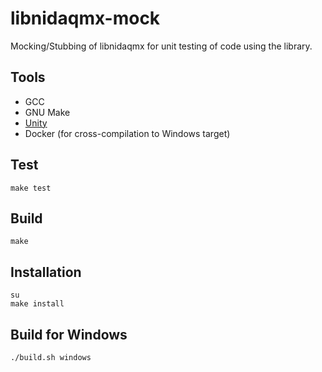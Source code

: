 # libnidaqmx-mock

Mocking/Stubbing of libnidaqmx for unit testing of code using the library.

## Tools

- GCC
- GNU Make
- [Unity](https://github.com/ThrowTheSwitch/Unity)
- Docker (for cross-compilation to Windows target)

## Test

```
make test
```

## Build

```
make
```

## Installation

```
su
make install
```

## Build for Windows

```
./build.sh windows
```
